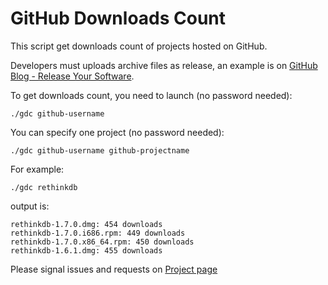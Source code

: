 GitHub Downloads Count
======================

This script get downloads count of projects hosted on GitHub.

Developers must uploads archive files as release, an example is on [GitHub Blog - Release Your Software](https://github.com/blog/1547-release-your-software).

To get downloads count, you need to launch (no password needed):

    ./gdc github-username

You can specify one project (no password needed):

    ./gdc github-username github-projectname

For example:

    ./gdc rethinkdb

output is:

    rethinkdb-1.7.0.dmg: 454 downloads
    rethinkdb-1.7.0.i686.rpm: 449 downloads
    rethinkdb-1.7.0.x86_64.rpm: 450 downloads
    rethinkdb-1.6.1.dmg: 455 downloads

Please signal issues and requests on [Project page](https://github.com/mmilidoni/github-downloads-count)


